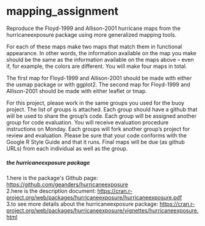# mapping_assignment

Reproduce the Floyd-1999 and Allison-2001 hurricane maps from the hurricaneexposure package using more generalized mapping tools.

For each of these maps make two maps that match them in functional appearance. In other words, the information available on the map you make should be the same as the information available on the maps above – even if, for example, the colors are different. You will make four maps in total.

The first map for Floyd-1999 and Allison-2001 should be made with either the usmap
package or with ggplot2.
The second map for Floyd-1999 and Allison-2001 should be made with either leaflet or
tmap.

For this project, please work in the same groups you used for the buoy project. The list of groups is attached. Each group should have a github that will be used to share the group’s code. Each group will be assigned another group for code evaluation. You will receive evaluation procedure instructions on Monday. Each groups will fork another group’s project for review and evaluation. Please be sure that your code conforms with the Google R Style Guide and that it runs. Final maps will be due (as github URLs) from each individual as well as the group.

##### the hurricaneexposure package
1.here is the package's Github page: https://github.com/geanders/hurricaneexposure  
2.here is the description document: https://cran.r-project.org/web/packages/hurricaneexposure/hurricaneexposure.pdf  
3.to see more details about the hurricaneexposure package: https://cran.r-project.org/web/packages/hurricaneexposure/vignettes/hurricaneexposure.html

